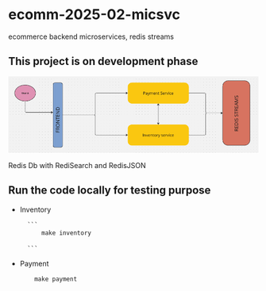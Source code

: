 # ecomm-2025-02-micsvc
ecommerce backend microservices, redis streams

## This project is on development phase

![architecture - diagram](./images/image.png)


Redis Db with RediSearch and RedisJSON


## Run the code locally for testing purpose
- Inventory

        ```
            make inventory

        ```

- Payment

    ```
        make payment
    ```
